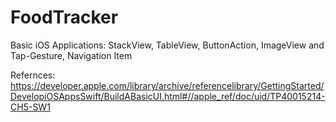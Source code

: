 # FoodTracker
Basic iOS Applications: StackView, TableView, ButtonAction, ImageView and Tap-Gesture, Navigation Item



Refernces: https://developer.apple.com/library/archive/referencelibrary/GettingStarted/DevelopiOSAppsSwift/BuildABasicUI.html#//apple_ref/doc/uid/TP40015214-CH5-SW1

